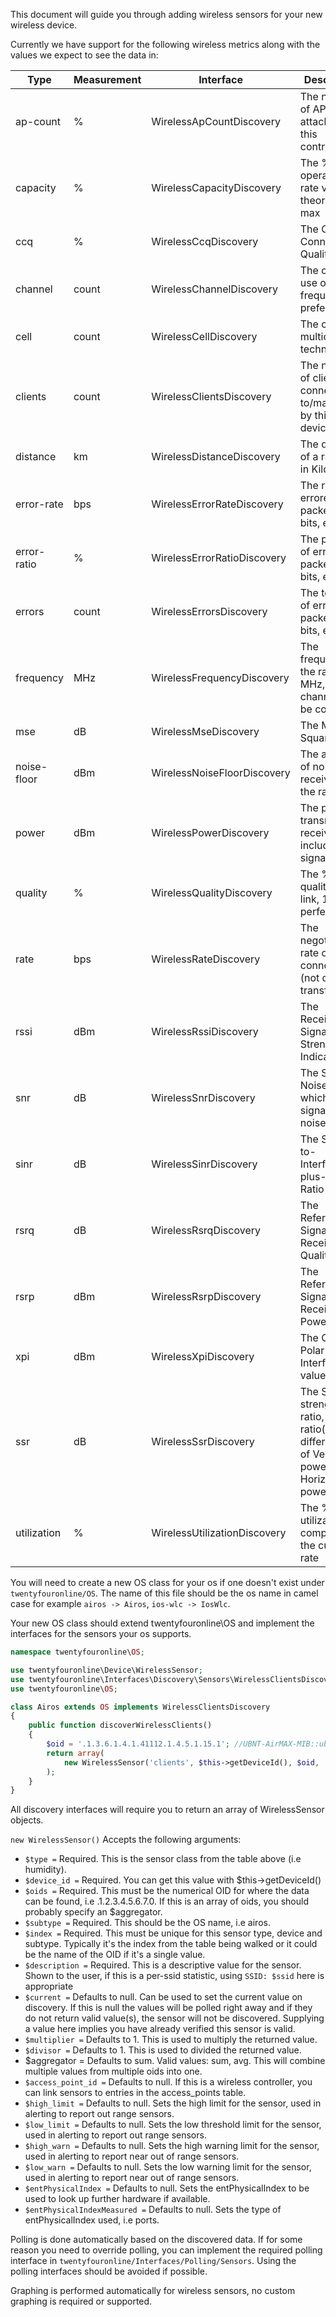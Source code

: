 This document will guide you through adding wireless sensors for your
new wireless device.

Currently we have support for the following wireless metrics along
with the values we expect to see the data in:

| Type        | Measurement | Interface                    | Description                                                                                     |
| ----------- | ----------- | ---------------------------- | ----------------------------------------------------------------------------------------------- |
| ap-count    | %           | WirelessApCountDiscovery     | The number of APs attached to this controller                                                   |
| capacity    | %           | WirelessCapacityDiscovery    | The % of operating rate vs theoretical max                                                      |
| ccq         | %           | WirelessCcqDiscovery         | The Client Connection Quality                                                                   |
| channel     | count       | WirelessChannelDiscovery     | The channel, use of frequency is preferred                                                      |
| cell        | count       | WirelessCellDiscovery        | The cell in a multicell technology                                                              |
| clients     | count       | WirelessClientsDiscovery     | The number of clients connected to/managed by this device                                       |
| distance    | km          | WirelessDistanceDiscovery    | The distance of a radio link in Kilometers                                                      |
| error-rate  | bps         | WirelessErrorRateDiscovery   | The rate of errored packets or bits, etc                                                        |
| error-ratio | %           | WirelessErrorRatioDiscovery  | The percent of errored packets or bits, etc                                                     |
| errors      | count       | WirelessErrorsDiscovery      | The total bits of errored packets or bits, etc                                                  |
| frequency   | MHz         | WirelessFrequencyDiscovery   | The frequency of the radio in MHz, channels can be converted                                    |
| mse         | dB          | WirelessMseDiscovery         | The Mean Square Error                                                                           |
| noise-floor | dBm         | WirelessNoiseFloorDiscovery  | The amount of noise received by the radio                                                       |
| power       | dBm         | WirelessPowerDiscovery       | The power of transmit or receive, including signal level                                        |
| quality     | %           | WirelessQualityDiscovery     | The % of quality of the link, 100% = perfect link                                               |
| rate        | bps         | WirelessRateDiscovery        | The negotiated rate of the connection (not data transfer)                                       |
| rssi        | dBm         | WirelessRssiDiscovery        | The Received Signal Strength Indicator                                                          |
| snr         | dB          | WirelessSnrDiscovery         | The Signal to Noise ratio, which is signal - noise floor                                        |
| sinr        | dB          | WirelessSinrDiscovery        | The Signal-to-Interference-plus-Noise Ratio                                                     |
| rsrq        | dB          | WirelessRsrqDiscovery        | The Reference Signal Received Quality                                                           |
| rsrp        | dBm         | WirelessRsrpDiscovery        | The Reference Signals Received Power                                                            |
| xpi         | dBm         | WirelessXpiDiscovery         | The Cross Polar Interference values                                                             |
| ssr         | dB          | WirelessSsrDiscovery         | The Signal strength ratio, the ratio(or difference) of Vertical rx power to Horizontal rx power |
| utilization | %           | WirelessUtilizationDiscovery | The % of utilization compared to the current rate                                               |

You will need to create a new OS class for your os if one doesn't exist
under `twentyfouronline/OS`.  The name of this file should be the os name in
camel case for example `airos -> Airos`, `ios-wlc -> IosWlc`.

Your new OS class should extend twentyfouronline\OS and implement the
interfaces for the sensors your os supports.

```php
namespace twentyfouronline\OS;

use twentyfouronline\Device\WirelessSensor;
use twentyfouronline\Interfaces\Discovery\Sensors\WirelessClientsDiscovery;
use twentyfouronline\OS;

class Airos extends OS implements WirelessClientsDiscovery
{
    public function discoverWirelessClients()
    {
        $oid = '.1.3.6.1.4.1.41112.1.4.5.1.15.1'; //UBNT-AirMAX-MIB::ubntWlStatStaCount.1
        return array(
            new WirelessSensor('clients', $this->getDeviceId(), $oid, 'airos', 1, 'Clients')
        );
    }
}
```

All discovery interfaces will require you to return an array of WirelessSensor objects.

`new WirelessSensor()` Accepts the following arguments:

- `$type =` Required. This is the sensor class from the table above (i.e humidity).
- `$device_id =` Required. You can get this value with $this->getDeviceId()
- `$oids =` Required. This must be the numerical OID for where the data
  can be found, i.e .1.2.3.4.5.6.7.0. If this is an array of oids, you
  should probably specify an $aggregator.
- `$subtype =` Required. This should be the OS name, i.e airos.
- `$index =` Required. This must be unique for this sensor type, device and subtype.
  Typically it's the index from the table being walked or it could be
  the name of the OID if it's a single value.
- `$description =` Required. This is a descriptive value for the sensor.
  Shown to the user, if this is a per-ssid statistic, using `SSID:
  $ssid` here is appropriate
- `$current =` Defaults to null. Can be used to set the current value on discovery.
  If this is null the values will be polled right away and if they do
  not return valid value(s), the sensor will not be
  discovered. Supplying a value here implies you have already verified
  this sensor is valid.
- `$multiplier =` Defaults to 1. This is used to multiply the returned value.
- `$divisor =` Defaults to 1. This is used to divided the returned value.
- $aggregator = Defaults to sum. Valid values: sum, avg. This will
  combine multiple values from multiple oids into one.
- `$access_point_id =` Defaults to null. If this is a wireless
  controller, you can link sensors to entries in the access_points table.
- `$high_limit =` Defaults to null. Sets the high limit for the sensor,
  used in alerting to report out range sensors.
- `$low_limit =` Defaults to null. Sets the low threshold limit for the
  sensor, used in alerting to report out range sensors.
- `$high_warn =` Defaults to null. Sets the high warning limit for the
  sensor, used in alerting to report near out of range sensors.
- `$low_warn =` Defaults to null. Sets the low warning limit for the
  sensor, used in alerting to report near out of range sensors.
- `$entPhysicalIndex =` Defaults to null. Sets the entPhysicalIndex to
  be used to look up further hardware if available.
- `$entPhysicalIndexMeasured =` Defaults to null. Sets the type of
  entPhysicalIndex used, i.e ports.

Polling is done automatically based on the discovered data.  If for
some reason you need to override polling, you can implement the
required polling interface in `twentyfouronline/Interfaces/Polling/Sensors`.
Using the polling interfaces should be avoided if possible.

Graphing is performed automatically for wireless sensors, no custom
graphing is required or supported.




